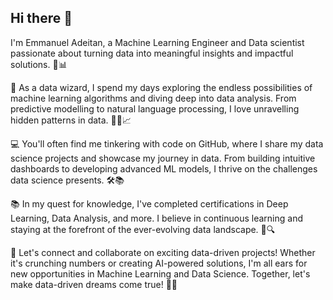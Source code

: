 ## Hi there 👋

I'm Emmanuel Adeitan, a Machine Learning Engineer and Data scientist passionate about turning data into meaningful insights and impactful solutions. 🤖📊

🚀 As a data wizard, I spend my days exploring the endless possibilities of machine learning algorithms and diving deep into data analysis. From predictive modelling to natural language processing, I love unravelling hidden patterns in data. 🧙‍♂️📈

💻 You'll often find me tinkering with code on GitHub, where I share my data science projects and showcase my journey in data. From building intuitive dashboards to developing advanced ML models, I thrive on the challenges data science presents. 🛠️📚

📚 In my quest for knowledge, I've completed certifications in Deep Learning, Data Analysis, and more. I believe in continuous learning and staying at the forefront of the ever-evolving data landscape. 🌱🔍

🌟 Let's connect and collaborate on exciting data-driven projects! Whether it's crunching numbers or creating AI-powered solutions, I'm all ears for new opportunities in Machine Learning and Data Science. Together, let's make data-driven dreams come true! 🤝🔥
